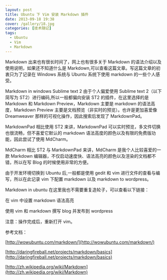 ```yaml
---
layout: post
title: Ubuntu 下 Vim 安装 Markdown 插件
date: 2013-09-18 19:38
cover: /gallery/18.jpg
categories: [技术随记]
tags: 
  - Ubuntu
  - Vim
  - Markdown
---
```


Markdown 出来也有很长时间了，网上也有很多关于 Markdown 的语法介绍以及使用说明，如果还不知道什么是 Markdown,可以查看这篇文章。写这篇文章的初衷只为了记录在 Windows 系统与 Ubuntu 系统下使用 markdown 的一些个人感受。

Markdown in windows
Sublime text 2
由于个人偏爱使用 Sublime text 2（以下简写为 ST2）进行编码,所以一般都偏向安装 ST2 的插件，在这里选择的是 Markdown 和 Markdown Preview，Markdown 主要是 markdown 的语法高度，Markdown Preview 主要是文档预览（非实时的预览）。也许是更加喜爱像 Dreamweaver 那样的可视化操作，因此搜索后发现了 MarkdownPad。

MarkdownPad
相比使用 ST2 来讲，MarkdownPad 可以实时预览，多文件切换也很流畅，但不喜爱它默认的 markdown 语法高度的颜色以及有限的免费版功能，因此尝试了使用 MdCharm。

<!--more-->

MdCharm
相比 ST2 与 MarkdownPad 来讲，MdCharm 是我个人比较喜爱的一款 Markdown 编辑器，不仅启动速度快、语法高亮的颜色以及渲染的文档都不错，所以在写 Blog 的时候使用非常的方便。

由于开发环境切换到 Ubuntu 后,一般都是使用 gedit 和 vim 进行文件的查看与编写，所以在此记录 vim 下配置 markdown 以及 markdown to wordpress。

Markdown in ubuntu
在这里我也不需要重复造轮子，可以查看以下链接：

在 vim 中设置 markdown 语法高亮

使用 vim 和 markdown 撰写 blog 并发布到 wordpress

注意：操作完成后，重新打开 vim。

参考文档：

[http://wowubuntu.com/markdown/](http://wowubuntu.com/markdown/)

[http://daringfireball.net/projects/markdown/basics](http://daringfireball.net/projects/markdown/basics)

[http://zh.wikipedia.org/wiki/Markdown](http://zh.wikipedia.org/wiki/Markdown)
